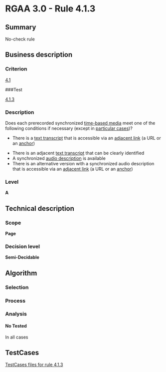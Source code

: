 # RGAA 3.0 -  Rule 4.1.3

## Summary

No-check rule

## Business description

### Criterion

[4.1](http://disic.github.io/rgaa_referentiel_en/RGAA3.0_Criteria_English_version_v1.html#crit-4-1)

###Test

[4.1.3](http://disic.github.io/rgaa_referentiel_en/RGAA3.0_Criteria_English_version_v1.html#test-4-1-3)

### Description
Does each prerecorded
    synchronized <a href="http://disic.github.io/rgaa_referentiel_en/RGAA3.0_Glossary_English_version_v1.html#mMediaTemp">time-based
  media</a> meet one of the following conditions if necessary
    (except
    in <a title="Particular cases for criterion 4.1" href="http://disic.github.io/rgaa_referentiel_en/RGAA3.0_Particular_cases_English_version_v1.html#cpCrit4-">particular cases</a>)?
    <ul><li>There is a <a href="http://disic.github.io/rgaa_referentiel_en/RGAA3.0_Glossary_English_version_v1.html#mTranscriptTextuel">text
    transcript</a> that is accessible via an <a href="http://disic.github.io/rgaa_referentiel_en/RGAA3.0_Glossary_English_version_v1.html#mLienAdj">adjacent
    link</a> (a URL or an  <a href="http://disic.github.io/rgaa_referentiel_en/RGAA3.0_Glossary_English_version_v1.html#mAncreNom">anchor</a>)</li>
  <li>There is an adjacent <a href="http://disic.github.io/rgaa_referentiel_en/RGAA3.0_Glossary_English_version_v1.html#mTranscriptTextuel">text
    transcript</a> that can be clearly identified</li>
  <li> A synchronized <a href="http://disic.github.io/rgaa_referentiel_en/RGAA3.0_Glossary_English_version_v1.html#mAudioDesc">audio
    description</a> is available</li>
  <li> There is an alternative version with a
   synchronized audio description that is accessible
   via an <a href="http://disic.github.io/rgaa_referentiel_en/RGAA3.0_Glossary_English_version_v1.html#mLienAdj">adjacent
    link</a> (a URL or an  <a href="http://disic.github.io/rgaa_referentiel_en/RGAA3.0_Glossary_English_version_v1.html#mAncreNom">anchor</a>)</li>
    </ul> 


### Level

**A**

## Technical description

### Scope

**Page**

### Decision level

**Semi-Decidable**

## Algorithm

### Selection

### Process

### Analysis

#### No Tested 

In all cases



##  TestCases 

[TestCases files for rule 4.1.3](https://github.com/Asqatasun/Asqatasun/tree/master/rules/rules-rgaa3.0/src/test/resources/testcases/rgaa30/Rgaa30Rule040103/) 


